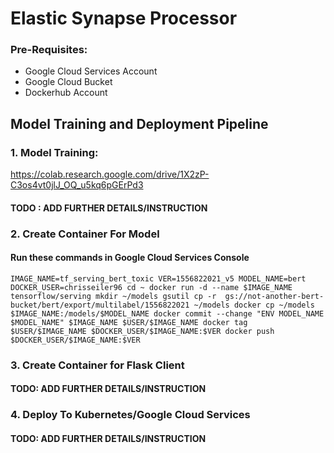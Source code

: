 # Elastic Synapse Processor
  ### Pre-Requisites:
  * Google Cloud Services Account
  * Google Cloud Bucket
  * Dockerhub Account
  



## Model Training and Deployment Pipeline

### 1. Model Training: 
  https://colab.research.google.com/drive/1X2zP-C3os4vt0jlJ_OQ_u5kq6pGErPd3
  #### TODO : ADD FURTHER DETAILS/INSTRUCTION
  
### 2. Create Container For Model
  #### Run these commands in Google Cloud Services Console
`
IMAGE_NAME=tf_serving_bert_toxic
VER=1556822021_v5
MODEL_NAME=bert
DOCKER_USER=chrisseiler96
cd ~
docker run -d --name $IMAGE_NAME tensorflow/serving
mkdir ~/models
gsutil cp -r  gs://not-another-bert-bucket/bert/export/multilabel/1556822021 ~/models
docker cp ~/models $IMAGE_NAME:/models/$MODEL_NAME
docker commit --change "ENV MODEL_NAME $MODEL_NAME" $IMAGE_NAME $USER/$IMAGE_NAME
docker tag $USER/$IMAGE_NAME $DOCKER_USER/$IMAGE_NAME:$VER
docker push $DOCKER_USER/$IMAGE_NAME:$VER
`
  
  
### 3. Create Container for Flask Client
  #### TODO: ADD FURTHER DETAILS/INSTRUCTION
  
  
### 4. Deploy To Kubernetes/Google Cloud Services
  #### TODO: ADD FURTHER DETAILS/INSTRUCTION
  






